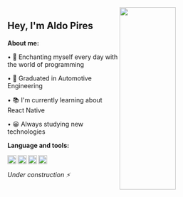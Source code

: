 <img src="https://images.unsplash.com/photo-1486312338219-ce68d2c6f44d?ixlib=rb-4.0.3&ixid=M3wxMjA3fDB8MHxwaG90by1wYWdlfHx8fGVufDB8fHx8fA%3D%3D&auto=format&fit=crop&w=2072&q=80" align="right" height="410em" width=50%>

<h2 align="left"> Hey, I'm Aldo Pires </h2>


**About me:**

<p>&bull; 🚀 Enchanting myself every day with the world of programming </p>
<p>&bull; &#128663 Graduated in Automotive Engineering</p>
<p>&bull; 📚 I'm currently learning about React Native</p>
<p>&bull; 😀 Always studying new technologies</p>

**Language and tools:**

<img src="https://user-images.githubusercontent.com/67757479/240067964-f121a807-7c00-4aed-9cd9-5af591ccdf7a.png" height=20 align="left"/>
<img src="https://user-images.githubusercontent.com/67757479/240067948-736cc643-f28a-4bc2-963a-c4bf1502094a.png" height=20 align="left"/>
<img src="https://user-images.githubusercontent.com/67757479/240067903-d9b156be-0133-49df-b4f7-13a18a54032e.png" height=20 align="left"/>
<img src="https://user-images.githubusercontent.com/67757479/240067775-78909091-8298-47b1-af98-d72c0c8a7ca5.png" height=20 align="left"/>

<br><br>
<i>Under construction ⚡
  
